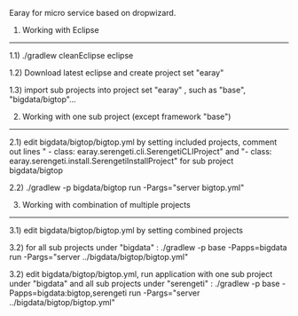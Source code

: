 Earay for micro service based on dropwizard.

1) Working with Eclipse
------------------------------------------------------

1.1) ./gradlew cleanEclipse eclipse

1.2) Download latest eclipse and create project set "earay"

1.3) import sub projects into project set "earay" , such as "base", "bigdata/bigtop"...

2) Working with one sub project (except framework "base")
------------------------------------------------------

2.1) edit bigdata/bigtop/bigtop.yml by setting included projects, comment out lines "  - class: earay.serengeti.cli.SerengetiCLIProject" and "- class: earay.serengeti.install.SerengetiInstallProject" for sub project bigdata/bigtop

2.2) ./gradlew -p bigdata/bigtop run -Pargs="server bigtop.yml"

3) Working with combination of multiple projects
------------------------------------------------------

3.1) edit bigdata/bigtop/bigtop.yml by setting combined projects

3.2) for all sub projects under "bigdata" : ./gradlew -p base -Papps=bigdata run -Pargs="server ../bigdata/bigtop/bigtop.yml"

3.2) edit bigdata/bigtop/bigtop.yml, run application with one sub project under "bigdata" and all sub projects under "serengeti" : ./gradlew -p base -Papps=bigdata:bigtop,serengeti run -Pargs="server ../bigdata/bigtop/bigtop.yml"
